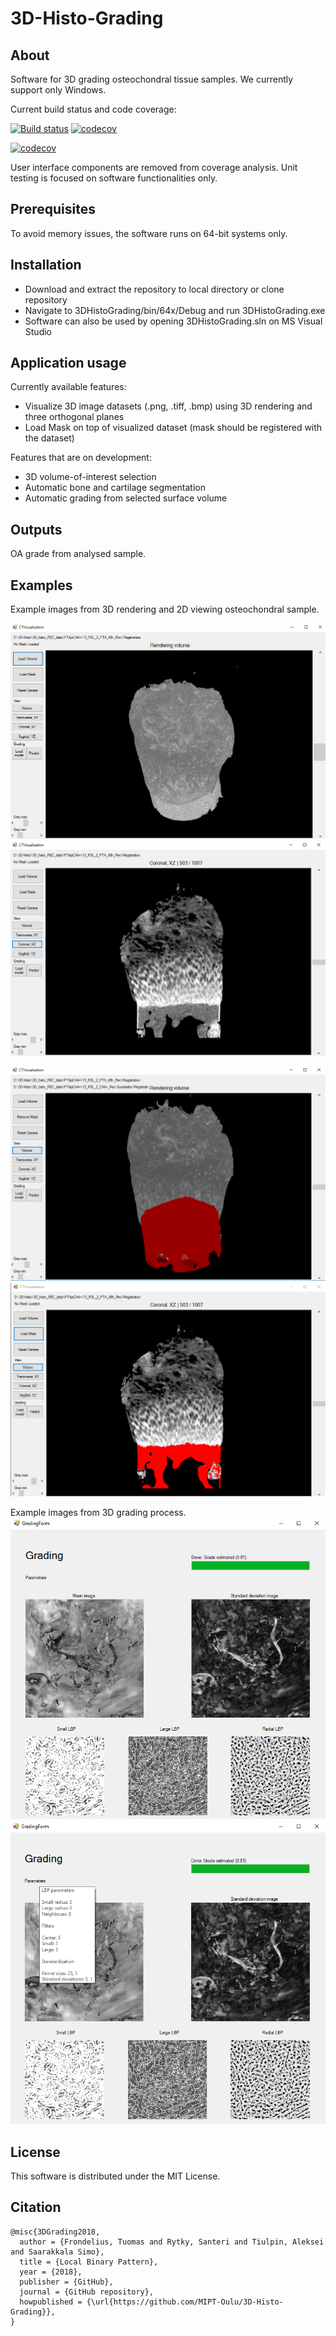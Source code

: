 # 3D-Histo-Grading
## About
Software for 3D grading osteochondral tissue samples. We currently support only Windows.

Current build status and code coverage:

[![Build status](https://ci.appveyor.com/api/projects/status/6lbb2719xekk5rrx?svg=true "Build status")](https://ci.appveyor.com/project/sarytky/3dhistograding)
[![codecov](https://codecov.io/gh/MIPT-Oulu/3D-Histo-Grading/branch/master/graph/badge.svg "Code coverage")](https://codecov.io/gh/MIPT-Oulu/3D-Histo-Grading)

[![codecov](https://codecov.io/gh/MIPT-Oulu/3D-Histo-Grading/branch/master/graphs/icicle.svg "Code coverage graph. Top section represents entire project, middle section folders and bottom section individual files.")](https://codecov.io/gh/MIPT-Oulu/3D-Histo-Grading/tree/master/3DHistoGrading)


User interface components are removed from coverage analysis.
Unit testing is focused on software functionalities only.

## Prerequisites
To avoid memory issues, the software runs on 64-bit systems only. 

## Installation
* Download and extract the repository to local directory or clone repository
* Navigate to 3DHistoGrading/bin/64x/Debug and run 3DHistoGrading.exe
* Software can also be used by opening 3DHistoGrading.sln on MS Visual Studio

## Application usage
Currently available features:
* Visualize 3D image datasets (.png, .tiff, .bmp) using 3D rendering and three orthogonal planes
* Load Mask on top of visualized dataset (mask should be registered with the dataset)

Features that are on development:
* 3D volume-of-interest selection
* Automatic bone and cartilage segmentation
* Automatic grading from selected surface volume

## Outputs
OA grade from analysed sample.

## Examples
Example images from 3D rendering and 2D viewing osteochondral sample.

![Rendering image](https://github.com/MIPT-Oulu/3D-Histo-Grading/blob/grading/pictures/rendering.PNG "3D rendered image")
![Slice image](https://github.com/MIPT-Oulu/3D-Histo-Grading/blob/grading/pictures/slice.PNG "2D coronal slice")

![Rendering mask](https://github.com/MIPT-Oulu/3D-Histo-Grading/blob/grading/pictures/rendering_mask.PNG "3D rendered image with mask")
![Slice mask](https://github.com/MIPT-Oulu/3D-Histo-Grading/blob/grading/pictures/slice_mask.PNG "2D coronal slice with mask")


Example images from 3D grading process.
![Grading image](https://github.com/MIPT-Oulu/3D-Histo-Grading/blob/grading/pictures/grading.PNG "Grafing window shows mean and standard deviation images from automatically selected volume-of-interest. Calculated LBP patterns are shown.")
![Grading param image](https://github.com/MIPT-Oulu/3D-Histo-Grading/blob/grading/pictures/grading_parameters.PNG "Used parameters can be checked by hovering mouse over parameters label.")

## License
This software is distributed under the MIT License.

## Citation
```
@misc{3DGrading2018,
  author = {Frondelius, Tuomas and Rytky, Santeri and Tiulpin, Aleksei and Saarakkala Simo},
  title = {Local Binary Pattern},
  year = {2018},
  publisher = {GitHub},
  journal = {GitHub repository},
  howpublished = {\url{https://github.com/MIPT-Oulu/3D-Histo-Grading}},
}
```
